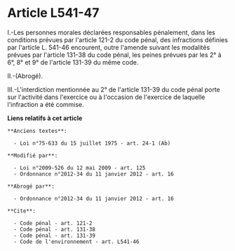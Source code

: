 # Article L541-47

I.-Les personnes morales déclarées responsables pénalement, dans les conditions prévues par l'article 121-2 du code pénal,
des infractions définies par l'article L. 541-46 encourent, outre l'amende suivant les modalités prévues par l'article 131-38
du code pénal, les peines prévues par les 2° à 6°, 8° et 9° de l'article 131-39 du même code. 

II.-(Abrogé). 

III.-L'interdiction mentionnée au 2° de l'article 131-39 du code pénal porte sur l'activité dans l'exercice ou à l'occasion
de l'exercice de laquelle l'infraction a été commise.

**Liens relatifs à cet article**

	**Anciens textes**:

	  - Loi n°75-633 du 15 juillet 1975 - art. 24-1 (Ab)

	**Modifié par**:

	  - Loi n°2009-526 du 12 mai 2009 - art. 125
	  - Ordonnance n°2012-34 du 11 janvier 2012 - art. 16

	**Abrogé par**:

	  - Ordonnance n°2012-34 du 11 janvier 2012 - art. 16

	**Cite**:

	  - Code pénal - art. 121-2
	  - Code pénal - art. 131-38
	  - Code pénal - art. 131-39
	  - Code de l'environnement - art. L541-46
